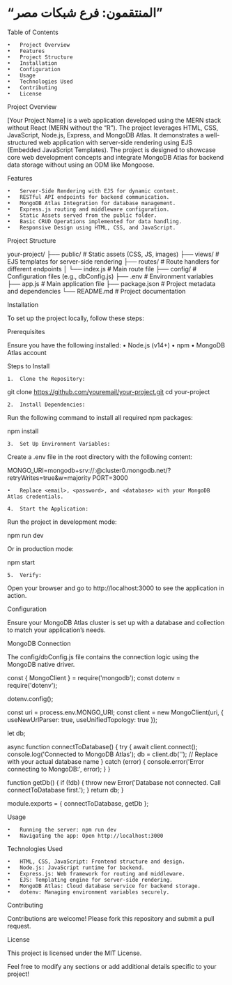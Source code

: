 # “المنتقمون: فرع شبكات مصر”

Table of Contents

    •	Project Overview
    •	Features
    •	Project Structure
    •	Installation
    •	Configuration
    •	Usage
    •	Technologies Used
    •	Contributing
    •	License

Project Overview

[Your Project Name] is a web application developed using the MERN stack without React (MERN without the “R”). The project leverages HTML, CSS, JavaScript, Node.js, Express, and MongoDB Atlas. It demonstrates a well-structured web application with server-side rendering using EJS (Embedded JavaScript Templates). The project is designed to showcase core web development concepts and integrate MongoDB Atlas for backend data storage without using an ODM like Mongoose.

Features

    •	Server-Side Rendering with EJS for dynamic content.
    •	RESTful API endpoints for backend communication.
    •	MongoDB Atlas Integration for database management.
    •	Express.js routing and middleware configuration.
    •	Static Assets served from the public folder.
    •	Basic CRUD Operations implemented for data handling.
    •	Responsive Design using HTML, CSS, and JavaScript.

Project Structure

your-project/
├── public/ # Static assets (CSS, JS, images)
├── views/ # EJS templates for server-side rendering
├── routes/ # Route handlers for different endpoints
│ └── index.js # Main route file
├── config/ # Configuration files (e.g., dbConfig.js)
├── .env # Environment variables
├── app.js # Main application file
├── package.json # Project metadata and dependencies
└── README.md # Project documentation

Installation

To set up the project locally, follow these steps:

Prerequisites

Ensure you have the following installed:
• Node.js (v14+)
• npm
• MongoDB Atlas account

Steps to Install

    1.	Clone the Repository:

git clone https://github.com/youremail/your-project.git
cd your-project

    2.	Install Dependencies:

Run the following command to install all required npm packages:

npm install

    3.	Set Up Environment Variables:

Create a .env file in the root directory with the following content:

MONGO_URI=mongodb+srv://<email>:<password>@cluster0.mongodb.net/<database>?retryWrites=true&w=majority
PORT=3000

    •	Replace <email>, <password>, and <database> with your MongoDB Atlas credentials.

    4.	Start the Application:

Run the project in development mode:

npm run dev

Or in production mode:

npm start

    5.	Verify:

Open your browser and go to http://localhost:3000 to see the application in action.

Configuration

Ensure your MongoDB Atlas cluster is set up with a database and collection to match your application’s needs.

MongoDB Connection

The config/dbConfig.js file contains the connection logic using the MongoDB native driver.

const { MongoClient } = require('mongodb');
const dotenv = require('dotenv');

dotenv.config();

const uri = process.env.MONGO_URI;
const client = new MongoClient(uri, { useNewUrlParser: true, useUnifiedTopology: true });

let db;

async function connectToDatabase() {
try {
await client.connect();
console.log('Connected to MongoDB Atlas');
db = client.db('<database>'); // Replace <database> with your actual database name
} catch (error) {
console.error('Error connecting to MongoDB:', error);
}
}

function getDb() {
if (!db) {
throw new Error('Database not connected. Call connectToDatabase first.');
}
return db;
}

module.exports = { connectToDatabase, getDb };

Usage

    •	Running the server: npm run dev
    •	Navigating the app: Open http://localhost:3000

Technologies Used

    •	HTML, CSS, JavaScript: Frontend structure and design.
    •	Node.js: JavaScript runtime for backend.
    •	Express.js: Web framework for routing and middleware.
    •	EJS: Templating engine for server-side rendering.
    •	MongoDB Atlas: Cloud database service for backend storage.
    •	dotenv: Managing environment variables securely.

Contributing

Contributions are welcome! Please fork this repository and submit a pull request.

License

This project is licensed under the MIT License.

Feel free to modify any sections or add additional details specific to your project!

